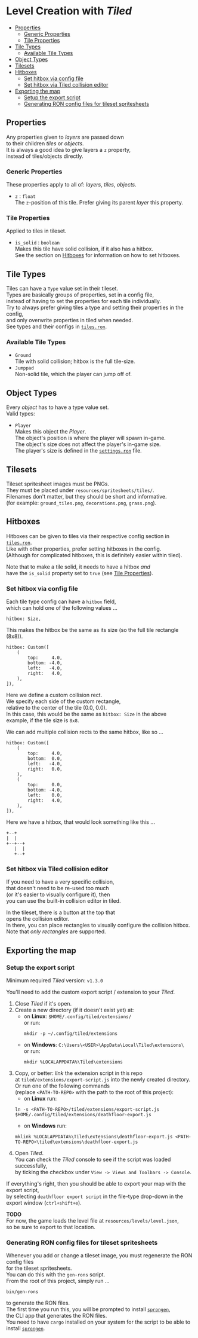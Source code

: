 # Level Creation with _Tiled_
- [Properties](#properties)
  - [Generic Properties](#generic-properties)
  - [Tile Properties](#tile-properties)
- [Tile Types](#tile-types)
  - [Available Tile Types](#available-tile-types)
- [Object Types](#object-types)
- [Tilesets](#tilesets)
- [Hitboxes](#hitboxes)
  - [Set hitbox via config file](#set-hitbox-via-config-file)
  - [Set hitbox via Tiled collision editor](#set-hitbox-via-tiled-collision-editor)
- [Exporting the map](#exporting-the-map)
  - [Setup the export script](#setup-the-export-script)
  - [Generating RON config files for tileset spritesheets](#generating-ron-config-files-for-tileset-spritesheets)

## Properties
Any properties given to _layers_ are passed down  
to their children _tiles_ or _objects_.  
It is always a good idea to give layers a `z` property,  
instead of tiles/objects directly.

### Generic Properties
These properties apply to all of: _layers_, _tiles_, _objects_.

- `z` : `float`  
  The `z`-position of this tile. Prefer giving its parent _layer_ this property.

### Tile Properties
Applied to tiles in tileset.

- `is_solid` : `boolean`  
  Makes this tile have solid collision, if it also has a hitbox.  
  See the section on [Hitboxes](#hitboxes) for information on how to set hitboxes.

## Tile Types
Tiles can have a `Type` value set in their tileset.  
Types are basically groups of properties, set in a config file,  
instead of having to set the properties for each tile individually.  
Try to always prefer giving tiles a type and setting their properties in the config,  
and only overwrite properties in tiled when needed.  
See types and their configs in [`tiles.ron`].

### Available Tile Types
- `Ground`  
  Tile with solid collision; hitbox is the full tile-size.
- `Jumppad`  
  Non-solid tile, which the player can jump off of.

## Object Types
Every _object_ has to have a type value set.  
Valid types:

- `Player`  
  Makes this object the _Player_.  
  The object's position is where the player will spawn in-game.  
  The object's size does not affect the player's in-game size.  
  The player's size is defined in the [`settings.ron`] file.

## Tilesets
Tileset spritesheet images must be PNGs.  
They must be placed under `resources/spritesheets/tiles/`.  
Filenames don't matter, but they should be short and informative.  
(for example: `ground_tiles.png`, `decorations.png`, `grass.png`).

## Hitboxes
Hitboxes can be given to tiles via their respective config section in [`tiles.ron`].  
Like with other properties, prefer setting hitboxes in the config.  
(Although for complicated hitboxes, this is definitely easier within tiled).  

Note that to make a tile solid, it needs to have a hitbox _and_  
have the `is_solid` property set to `true` (see [Tile Properties](#tile-properties)).

### Set hitbox via config file
Each tile type config can have a `hitbox` field,  
which can hold one of the following values ...
```ron
hitbox: Size,
```
This makes the hitbox be the same as its size (so the full tile rectangle (8x8)).

```ron
hitbox: Custom([
    (
        top:     4.0,
        bottom: -4.0,
        left:   -4.0,
        right:   4.0,
    ),
]),
```
Here we define a custom collision rect.  
We specify each side of the custom rectangle,  
relative to the center of the tile (0.0, 0.0).  
In this case, this would be the same as `hitbox: Size` in the above  
example, if the tile size is `8x8`.  

We can add multiple collision rects to the same hitbox, like so ...
```ron
hitbox: Custom([
    (
        top:     4.0,
        bottom:  0.0,
        left:   -4.0,
        right:   0.0,
    ),
    (
        top:     0.0,
        bottom: -4.0,
        left:    0.0,
        right:   4.0,
    ),
]),
```
Here we have a hitbox, that would look something like this ...
```
+--+
|  |
+--+--+
   |  |
   +--+
```

### Set hitbox via Tiled collision editor
If you need to have a very specific collision,  
that doesn't need to be re-used too much  
(or it's easier to visually configure it), then  
you can use the built-in collision editor in tiled.  

In the tileset, there is a button at the top that  
opens the collision editor.  
In there, you can place rectangles to visually
configure the collision hitbox.  
Note that _only rectangles_ are supported.

## Exporting the map
### Setup the export script
Minimum required _Tiled_ version: `v1.3.0`  

You'll need to add the custom export script / extension to your _Tiled_.  
1) Close _Tiled_ if it's open.
2) Create a new directory (if it doesn't exist yet) at:  
    - on __Linux__: `$HOME/.config/tiled/extensions/`  
      or run:  
      ```
      mkdir -p ~/.config/tiled/extensions
      ```
    - on __Windows__: `C:\Users\<USER>\AppData\Local\Tiled\extensions\`  
      or run:  
      ```
      mkdir %LOCALAPPDATA%\Tiled\extensions
      ```
3) Copy, or better: _link_ the extension script in this repo  
   at `tiled/extensions/export-script.js` into the newly created directory.  
   Or run one of the following commands  
   (replace `<PATH-TO-REPO>` with the path to the root of this project):
   - on __Linux__ run:  
   ```
   ln -s <PATH-TO-REPO>/tiled/extensions/export-script.js $HOME/.config/tiled/extensions/deathfloor-export.js
   ```
   - on __Windows__ run:  
   ```
   mklink %LOCALAPPDATA%\Tiled\extensions\deathfloor-export.js <PATH-TO-REPO>\tiled\extensions\deathfloor-export.js
   ```
4) Open _Tiled_.  
   You can check the _Tiled_ console to see if the script was loaded successfully,  
   by ticking the checkbox under `View -> Views and Toolbars -> Console`.  

If everything's right, then you should be able to export your map with the export script,  
by selecting `deathfloor export script` in the file-type drop-down in the export window (`ctrl+shift+e`).  

__TODO__  
For now, the game loads the level file at `resources/levels/level.json`,  
so be sure to export to that location.

### Generating RON config files for tileset spritesheets
Whenever you add or change a tileset image, you must regenerate the RON config files  
for the tileset spritesheets.  
You can do this with the `gen-rons` script.  
From the root of this project, simply run ...
```
bin/gen-rons
```
to generate the RON files.  
The first time you run this, you will be prompted to install [`sprongen`],  
the CLI app that generates the RON files.  
You need to have `cargo` installed on your system for the script to be able to install [`sprongen`].

[`settings.ron`]: ../resources/config/settings.ron
[`tiles.ron`]:    ../resources/settings/tiles.ron
[`sprongen`]:     https://github.com/Noah2610/sprongen
